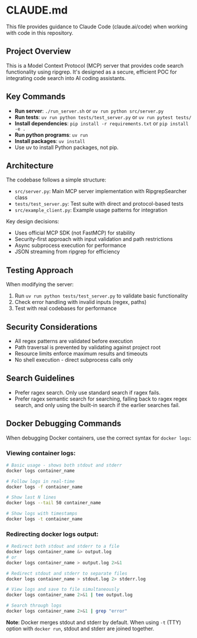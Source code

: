 # CLAUDE.md

This file provides guidance to Claude Code (claude.ai/code) when working with code in this repository.

## Project Overview

This is a Model Context Protocol (MCP) server that provides code search functionality using ripgrep. It's designed as a secure, efficient POC for integrating code search into AI coding assistants.

## Key Commands

- **Run server**: `./run_server.sh` or `uv run python src/server.py`
- **Run tests**: `uv run python tests/test_server.py` or `uv run pytest tests/`
- **Install dependencies**: `pip install -r requirements.txt` or `pip install -e .`
- **Run python programs**: `uv run`
- **Install packages**: `uv install`
- Use uv to install Python packages, not pip.

## Architecture

The codebase follows a simple structure:
- `src/server.py`: Main MCP server implementation with RipgrepSearcher class
- `tests/test_server.py`: Test suite with direct and protocol-based tests
- `src/example_client.py`: Example usage patterns for integration

Key design decisions:
- Uses official MCP SDK (not FastMCP) for stability
- Security-first approach with input validation and path restrictions
- Async subprocess execution for performance
- JSON streaming from ripgrep for efficiency

## Testing Approach

When modifying the server:
1. Run `uv run python tests/test_server.py` to validate basic functionality
2. Check error handling with invalid inputs (regex, paths)
3. Test with real codebases for performance

## Security Considerations

- All regex patterns are validated before execution
- Path traversal is prevented by validating against project root
- Resource limits enforce maximum results and timeouts
- No shell execution - direct subprocess calls only

## Search Guidelines

- Prefer ragex search. Only use standard search if ragex fails.
- Prefer ragex semantic search for searching, falling back to ragex regex search, and only using the built-in search if the earlier searches fail.

## Docker Debugging Commands

When debugging Docker containers, use the correct syntax for `docker logs`:

### Viewing container logs:
```bash
# Basic usage - shows both stdout and stderr
docker logs container_name

# Follow logs in real-time
docker logs -f container_name

# Show last N lines
docker logs --tail 50 container_name

# Show logs with timestamps
docker logs -t container_name
```

### Redirecting docker logs output:
```bash
# Redirect both stdout and stderr to a file
docker logs container_name &> output.log
# or
docker logs container_name > output.log 2>&1

# Redirect stdout and stderr to separate files
docker logs container_name > stdout.log 2> stderr.log

# View logs and save to file simultaneously
docker logs container_name 2>&1 | tee output.log

# Search through logs
docker logs container_name 2>&1 | grep "error"
```

**Note**: Docker merges stdout and stderr by default. When using `-t` (TTY) option with `docker run`, stdout and stderr are joined together.